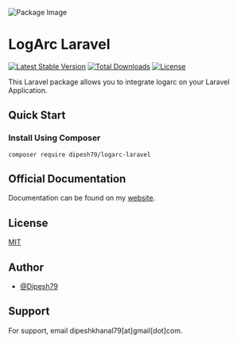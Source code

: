 ![Package Image](https://banners.beyondco.de/LogArc%20Laravel.png?theme=light&packageManager=composer+require&packageName=dipesh79%2Flogarc-laravel&pattern=architect&style=style_1&description=LogArc+Laravel+Package+%E2%80%93+Send+your+Laravel+app+logs+to+LogArc+easily.&md=1&showWatermark=1&fontSize=100px&images=https%3A%2F%2Flaravel.com%2Fimg%2Flogomark.min.svg)
# LogArc Laravel

[![Latest Stable Version](https://img.shields.io/packagist/v/dipesh79/logarc-laravel.svg?style=flat-square)](https://packagist.org/packages/dipesh79/laravel-phonepe)
[![Total Downloads](https://img.shields.io/packagist/dt/dipesh79/logarc-laravel)](https://packagist.org/packages/dipesh79/logarc-laravel)
[![License](https://img.shields.io/packagist/l/dipesh79/logarc-laravel)](https://packagist.org/packages/dipesh79/logarc-laravel)

This Laravel package allows you to integrate logarc on your Laravel Application.

## Quick Start

### Install Using Composer

```
composer require dipesh79/logarc-laravel
```
## Official Documentation

Documentation can be found on my [website](https://khanaldipesh.com.np/package/logarc-laravel).


## License

[MIT](https://choosealicense.com/licenses/mit/)

## Author

- [@Dipesh79](https://www.github.com/Dipesh79)

## Support

For support, email dipeshkhanal79[at]gmail[dot]com.
